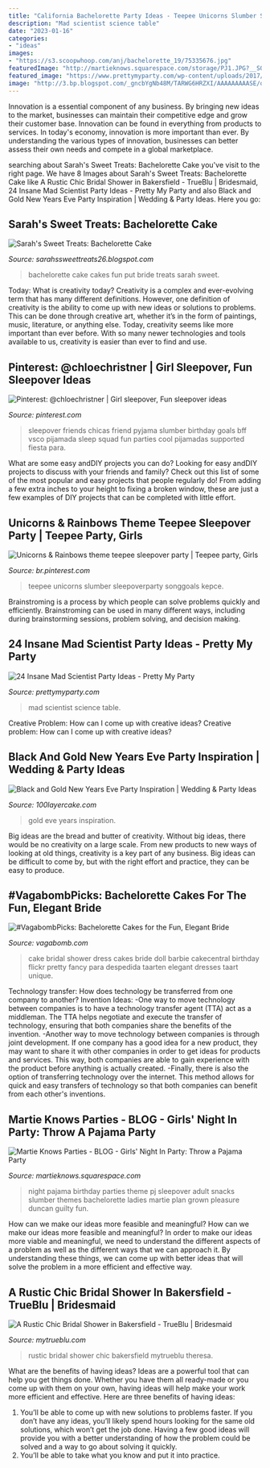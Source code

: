 ```yaml
---
title: "California Bachelorette Party Ideas - Teepee Unicorns Slumber Sleepoverparty Songgoals Kepce"
description: "Mad scientist science table"
date: "2023-01-16"
categories:
- "ideas"
images:
- "https://s3.scoopwhoop.com/anj/bachelorette_19/75335676.jpg"
featuredImage: "http://martieknows.squarespace.com/storage/PJ1.JPG?__SQUARESPACE_CACHEVERSION=1305821870745"
featured_image: "https://www.prettymyparty.com/wp-content/uploads/2017/08/Science-Party-Dessert-Table.jpg"
image: "http://3.bp.blogspot.com/_gncbYgNb48M/TARWG6HRZXI/AAAAAAAAASE/q3vYkWD1TmE/s1600/DSC06546.JPG"
---
```



Innovation is a essential component of any business. By bringing new ideas to the market, businesses can maintain their competitive edge and grow their customer base. Innovation can be found in everything from products to services. In today's economy, innovation is more important than ever. By understanding the various types of innovation, businesses can better assess their own needs and compete in a global marketplace.

	

		
searching about Sarah&#039;s Sweet Treats: Bachelorette Cake you've visit to the right page. We have 8 Images about Sarah&#039;s Sweet Treats: Bachelorette Cake like A Rustic Chic Bridal Shower in Bakersfield - TrueBlu | Bridesmaid, 24 Insane Mad Scientist Party Ideas - Pretty My Party and also Black and Gold New Years Eve Party Inspiration | Wedding &amp; Party Ideas. Here you go:
		
    
## Sarah&#039;s Sweet Treats: Bachelorette Cake

<img loading=lazy src="http://3.bp.blogspot.com/_gncbYgNb48M/TARWG6HRZXI/AAAAAAAAASE/q3vYkWD1TmE/s1600/DSC06546.JPG" onerror="this.onerror=null;this.src='https://tse3.mm.bing.net/th?id=OIP.87FmwnKjCC828bIgPgc3xgHaFj&amp;pid=15.1';" alt="Sarah&#039;s Sweet Treats: Bachelorette Cake">

_Source: sarahssweettreats26.blogspot.com_

>bachelorette cake cakes fun put bride treats sarah sweet. 

	

Today: What is creativity today?
Creativity is a complex and ever-evolving term that has many different definitions. However, one definition of creativity is the ability to come up with new ideas or solutions to problems. This can be done through creative art, whether it’s in the form of paintings, music, literature, or anything else. Today, creativity seems like more important than ever before. With so many newer technologies and tools available to us, creativity is easier than ever to find and use.

    
## Pinterest: @chloechristner | Girl Sleepover, Fun Sleepover Ideas

<img loading=lazy src="https://i.pinimg.com/736x/aa/c4/50/aac450934130a38063596669bb0e11b9.jpg" onerror="this.onerror=null;this.src='https://tse4.mm.bing.net/th?id=OIP.ZV9w_47HZzy1_rX1TgLzQQAAAA&amp;pid=15.1';" alt="Pinterest: @chloechristner | Girl sleepover, Fun sleepover ideas">

_Source: pinterest.com_

>sleepover friends chicas friend pyjama slumber birthday goals bff vsco pijamada sleep squad fun parties cool pijamadas supported fiesta para. 

	

What are some easy andDIY projects you can do?
Looking for easy andDIY projects to discuss with your friends and family? Check out this list of some of the most popular and easy projects that people regularly do! From adding a few extra inches to your height to fixing a broken window, these are just a few examples of DIY projects that can be completed with little effort.

    
## Unicorns &amp; Rainbows Theme Teepee Sleepover Party | Teepee Party, Girls

<img loading=lazy src="https://i.pinimg.com/736x/b6/b1/55/b6b15591cba3e85666cba6e24c514f72.jpg" onerror="this.onerror=null;this.src='https://tse3.mm.bing.net/th?id=OIP.ClG95vAODDs0aykMDfOe_wHaJ3&amp;pid=15.1';" alt="Unicorns &amp; Rainbows theme teepee sleepover party | Teepee party, Girls">

_Source: br.pinterest.com_

>teepee unicorns slumber sleepoverparty songgoals kepce. 

	

Brainstroming is a process by which people can solve problems quickly and efficiently. Brainstroming can be used in many different ways, including during brainstorming sessions, problem solving, and decision making.

    
## 24 Insane Mad Scientist Party Ideas - Pretty My Party

<img loading=lazy src="https://www.prettymyparty.com/wp-content/uploads/2017/08/Science-Party-Dessert-Table.jpg" onerror="this.onerror=null;this.src='https://tse3.mm.bing.net/th?id=OIP.gJfPN2TyY2ZYyH-4qUNVbwHaLK&amp;pid=15.1';" alt="24 Insane Mad Scientist Party Ideas - Pretty My Party">

_Source: prettymyparty.com_

>mad scientist science table. 

	

Creative Problem: How can I come up with creative ideas?
Creative problem: How can I come up with creative ideas?

    
## Black And Gold New Years Eve Party Inspiration | Wedding &amp; Party Ideas

<img loading=lazy src="http://100lclive.s3.amazonaws.com/img/ideas/landscape/191492.jpg" onerror="this.onerror=null;this.src='https://tse1.mm.bing.net/th?id=OIP.wgH9gfFd5wDhh_zQ0_Z0YwHaLj&amp;pid=15.1';" alt="Black and Gold New Years Eve Party Inspiration | Wedding &amp; Party Ideas">

_Source: 100layercake.com_

>gold eve years inspiration. 

	

Big ideas are the bread and butter of creativity. Without big ideas, there would be no creativity on a large scale. From new products to new ways of looking at old things, creativity is a key part of any business. Big ideas can be difficult to come by, but with the right effort and practice, they can be easy to produce.

    
## #VagabombPicks: Bachelorette Cakes For The Fun, Elegant Bride

<img loading=lazy src="https://s3.scoopwhoop.com/anj/bachelorette_19/75335676.jpg" onerror="this.onerror=null;this.src='https://tse2.mm.bing.net/th?id=OIP.uhJ3wxtlSIAHuUMPj4rM5AHaLW&amp;pid=15.1';" alt="#VagabombPicks: Bachelorette Cakes for the Fun, Elegant Bride">

_Source: vagabomb.com_

>cake bridal shower dress cakes bride doll barbie cakecentral birthday flickr pretty fancy para despedida taarten elegant dresses taart unique. 

	

Technology transfer: How does technology be transferred from one company to another?
Invention Ideas: 
-One way to move technology between companies is to have a technology transfer agent (TTA) act as a middleman. The TTA helps negotiate and execute the transfer of technology, ensuring that both companies share the benefits of the invention. 
-Another way to move technology between companies is through joint development. If one company has a good idea for a new product, they may want to share it with other companies in order to get ideas for products and services. This way, both companies are able to gain experience with the product before anything is actually created. 
-Finally, there is also the option of transferring technology over the internet. This method allows for quick and easy transfers of technology so that both companies can benefit from each other's inventions.

    
## Martie Knows Parties - BLOG - Girls&#039; Night In Party: Throw A Pajama Party

<img loading=lazy src="http://martieknows.squarespace.com/storage/PJ1.JPG?__SQUARESPACE_CACHEVERSION=1305821870745" onerror="this.onerror=null;this.src='https://tse3.mm.bing.net/th?id=OIP.HE_gvXTSMT8Bf02cfBQUEgHaLK&amp;pid=15.1';" alt="Martie Knows Parties - BLOG - Girls&#039; Night In Party: Throw a Pajama Party">

_Source: martieknows.squarespace.com_

>night pajama birthday parties theme pj sleepover adult snacks slumber themes bachelorette ladies martie plan grown pleasure duncan guilty fun. 

	

How can we make our ideas more feasible and meaningful?
How can we make our ideas more feasible and meaningful? In order to make our ideas more viable and meaningful, we need to understand the different aspects of a problem as well as the different ways that we can approach it. By understanding these things, we can come up with better ideas that will solve the problem in a more efficient and effective way.

    
## A Rustic Chic Bridal Shower In Bakersfield - TrueBlu | Bridesmaid

<img loading=lazy src="http://mytrueblu.com/wp-content/uploads/2017/11/Rustic-Chic-Bridal-Shower_Theresa_Wooner_Photography-600x900.jpg" onerror="this.onerror=null;this.src='https://tse2.mm.bing.net/th?id=OIP.6Ia1IQuCIgT_7fn1LyN_SgHaLH&amp;pid=15.1';" alt="A Rustic Chic Bridal Shower in Bakersfield - TrueBlu | Bridesmaid">

_Source: mytrueblu.com_

>rustic bridal shower chic bakersfield mytrueblu theresa. 

	

What are the benefits of having ideas?
Ideas are a powerful tool that can help you get things done. Whether you have them all ready-made or you come up with them on your own, having ideas will help make your work more efficient and effective. Here are three benefits of having ideas: 
1. You’ll be able to come up with new solutions to problems faster. If you don’t have any ideas, you’ll likely spend hours looking for the same old solutions, which won’t get the job done. Having a few good ideas will provide you with a better understanding of how the problem could be solved and a way to go about solving it quickly. 
2. You’ll be able to take what you know and put it into practice.

